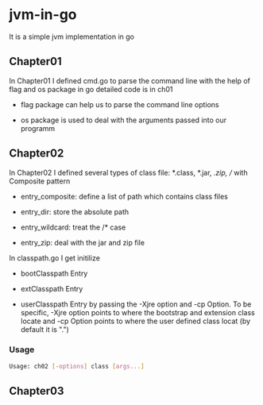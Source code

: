 # jvm-in-go
It is a simple jvm implementation in go
## Chapter01
In Chapter01 I defined cmd.go to parse the command line with the help of flag and os package in go
detailed code is in ch01
+ flag package can help us to parse the command line options
- os package is used to deal with the arguments passed into our programm

## Chapter02
In Chapter02 I defined several types of class file: *.class, *.jar, *.zip, /* with Composite pattern
+ entry_composite: define a list of path which contains class files
- entry_dir: store the absolute path
+ entry_wildcard: treat the /* case
- entry_zip: deal with the jar and zip file

In classpath.go I get initilize 
+ bootClasspath Entry
- extClasspath  Entry
+ userClasspath Entry
by passing the -Xjre option and -cp Option. To be specific, -Xjre option points to where the bootstrap and extension class locate and -cp Option points to where the user defined class locat (by default it is ".")
### Usage
``` bash
Usage: ch02 [-options] class [args...]
```

## Chapter03
